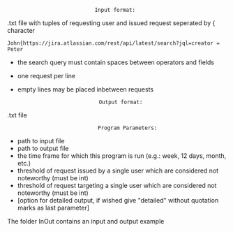 								Input format:
.txt file with tuples of requesting user and issued request seperated by { character
	
	John{https://jira.atlassian.com/rest/api/latest/search?jql=creator = Peter

- the search query must contain spaces between operators and fields
- one request per line
- empty lines may be placed inbetween requests



								Output format:
.txt file



							     Program Parameters:
- path to input file
- path to output file
- the time frame for which this program is run (e.g.: week, 12 days, month, etc.)
- threshold of request issued by a single user which are considered not noteworthy (must be int)
- threshold of request targeting a single user which are considered not noteworthy (must be int)
- [option for detailed output, if wished give "detailed" without quotation marks as last parameter]



The folder InOut contains an input and output example